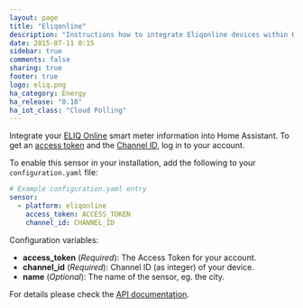 ```yaml
---
layout: page
title: "Eliqonline"
description: "Instructions how to integrate Eliqonline devices within Home Assistant."
date: 2015-07-11 0:15
sidebar: true
comments: false
sharing: true
footer: true
logo: eliq.png
ha_category: Energy
ha_release: "0.10"
ha_iot_class: "Cloud Polling"
---
```



Integrate your [ELIQ Online](http://eliq.io) smart meter information into Home Assistant. To get an [access token](https://my.eliq.io/user/settings/api) and the [Channel ID](https://my.eliq.io/user/settings/locations), log in to your account.

To enable this sensor in your installation, add the following to your `configuration.yaml` file:

```yaml
# Example configuration.yaml entry
sensor:
  - platform: eliqonline
    access_token: ACCESS_TOKEN
    channel_id: CHANNEL_ID
```

Configuration variables:

- **access_token** (*Required*): The Access Token for your account.
- **channel_id** (*Required*): Channel ID (as integer) of your device.
- **name** (*Optional*): The name of the sensor, eg. the city.

For details please check the [API documentation](https://eliq.zendesk.com/hc/en-us/articles/115002708449-API-Eliq-Online).

